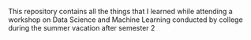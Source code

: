 This repository contains all the things that I learned while attending a workshop on Data Science and Machine Learning conducted by 
college during the summer vacation after semester 2

